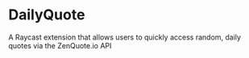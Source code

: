# DailyQuote
 A Raycast extension that allows users to quickly access random, daily quotes via the ZenQuote.io API
